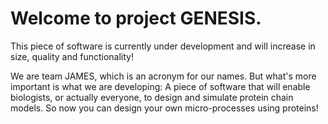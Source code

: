 Welcome to project GENESIS.
=============================

This piece of software is currently under development and will increase in size, quality and functionality!

We are team JAMES, which is an acronym for our names. But what's more important is what we are developing:
A piece of software that will enable biologists, or actually everyone, to design and simulate protein chain models. 
So now you can design your own micro-processes using proteins!

